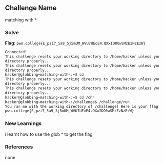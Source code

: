 ## Challenge Name
matching with *

### Solve
**Flag:** `pwn.college{E_pzi7_5a9_5j5mUM_WVU7UEoE4.QXxIDO0wSMzEzNzEzW}`

```bash
Connected!
This challenge resets your working directory to /home/hacker unless you change 
directory properly...
This challenge resets your working directory to /home/hacker unless you change 
directory properly...
hacker@globbing~matching-with-:~$ cd
This challenge resets your working directory to /home/hacker unless you change 
directory properly...
This challenge resets your working directory to /home/hacker unless you change 
directory properly...
hacker@globbing~matching-with-:~$ cd /ch*
hacker@globbing~matching-with-:/challenge$ /challenge/run
You ran me with the working directory of /challenge! Here is your flag:
pwn.college{E_pzi7_5a9_5j5mUM_WVU7UEoE4.QXxIDO0wSMzEzNzEzW}
```

### New Learnings
i learnt how to use the glob * to get the flag 

### References 
none 
